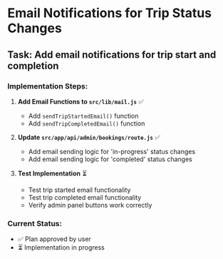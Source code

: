 # Email Notifications for Trip Status Changes

## Task: Add email notifications for trip start and completion

### Implementation Steps:

1. **Add Email Functions to `src/lib/mail.js`** ✅
   - Add `sendTripStartedEmail()` function
   - Add `sendTripCompletedEmail()` function

2. **Update `src/app/api/admin/bookings/route.js`** ✅
   - Add email sending logic for 'in-progress' status changes
   - Add email sending logic for 'completed' status changes

3. **Test Implementation** ⏳
   - Test trip started email functionality
   - Test trip completed email functionality
   - Verify admin panel buttons work correctly

### Current Status:
- ✅ Plan approved by user
- ⏳ Implementation in progress
